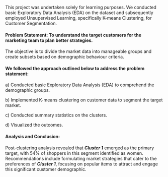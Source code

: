 This project was undertaken solely for learning purposes. We conducted basic Exploratory Data Analysis (EDA) on the dataset and subsequently employed Unsupervised Learning, specifically K-means Clustering, for Customer Segmentation.

#### Problem Statement: To understand the target customers for the marketing team to plan better strategies.  
The objective is to divide the market data into manageable groups and create subsets based on demographic behaviour criteria. 

#### We followed the approach outlined below to address the problem statement: 
a) Conducted basic Exploratory Data Analysis (EDA) to comprehend the demographic groups.

b) Implemented K-means clustering on customer data to segment the target market.

c) Conducted summary statistics on the clusters. 

d) Visualized the outcomes.

#### Analysis and Conclusion: 
Post-clustering analysis revealed that ***Cluster 1*** emerged as the primary target, with 54% of shoppers in this segment identified as women. Recommendations include formulating market strategies that cater to the preferences of ***Cluster 1***, focusing on popular items to attract and engage this significant customer demographic.
